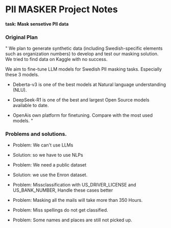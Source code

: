 # PII MASKER Project Notes

#### task: Mask sensetive PII data

### Original Plan

" We plan to generate synthetic data (including Swedish-specific elements such as organization numbers) to develop and test our masking solution.  We tried to find data on Kaggle with no success.

We aim to fine-tune LLM models for Swedish PII masking tasks. Especially these 3 models. 

* Deberta-v3 is one of the best models at Natural language understanding (NLU).

* DeepSeek-R1 is one of the best and largest Open Source models available to date.

* OpenAis own platform for finetuning. Compare with the most used models. "

### Problems and solutions.
- Problem: We can't use LLMs
- Solution: so we have to use NLPs
- Problem: We need a public dataset
- Solution: we use the Enron dataset.

- Problem: Missclassification with US_DRIVER_LICENSE and US_BANK_NUMBER, Handle these cases better
- Problem: Masking all the mails will take more than 350 Hours.
- Problem: Miss spellings do not get classified.
- Problem: Some names and places are still not picked up.


